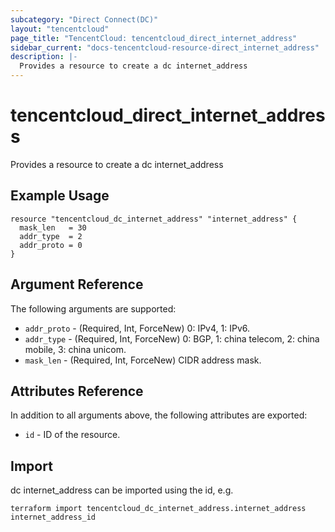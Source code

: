 ```yaml
---
subcategory: "Direct Connect(DC)"
layout: "tencentcloud"
page_title: "TencentCloud: tencentcloud_direct_internet_address"
sidebar_current: "docs-tencentcloud-resource-direct_internet_address"
description: |-
  Provides a resource to create a dc internet_address
---
```


# tencentcloud_direct_internet_address

Provides a resource to create a dc internet_address

## Example Usage

```hcl
resource "tencentcloud_dc_internet_address" "internet_address" {
  mask_len   = 30
  addr_type  = 2
  addr_proto = 0
}
```

## Argument Reference

The following arguments are supported:

* `addr_proto` - (Required, Int, ForceNew) 0: IPv4, 1: IPv6.
* `addr_type` - (Required, Int, ForceNew) 0: BGP, 1: china telecom, 2: china mobile, 3: china unicom.
* `mask_len` - (Required, Int, ForceNew) CIDR address mask.

## Attributes Reference

In addition to all arguments above, the following attributes are exported:

* `id` - ID of the resource.



## Import

dc internet_address can be imported using the id, e.g.

```
terraform import tencentcloud_dc_internet_address.internet_address internet_address_id
```

